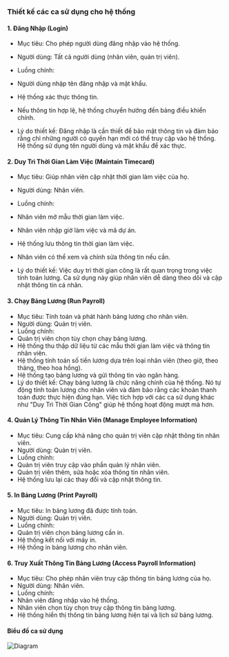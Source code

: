 ### Thiết kế các ca sử dụng cho hệ thống
#### 1. Đăng Nhập (Login)

- Mục tiêu: Cho phép người dùng đăng nhập vào hệ thống.
  
- Người dùng: Tất cả người dùng (nhân viên, quản trị viên).

- Luồng chính:
- Người dùng nhập tên đăng nhập và mật khẩu.
- Hệ thống xác thực thông tin.
- Nếu thông tin hợp lệ, hệ thống chuyển hướng đến bảng điều khiển chính.

- Lý do thiết kế: Đăng nhập là cần thiết để bảo mật thông tin và đảm bảo rằng chỉ những người có quyền hạn mới có thể truy cập vào hệ thống. Hệ thống sử dụng tên người dùng và mật khẩu để xác thực.
  
#### 2. Duy Trì Thời Gian Làm Việc (Maintain Timecard)

- Mục tiêu: Giúp nhân viên cập nhật thời gian làm việc của họ.
  
- Người dùng: Nhân viên.
  
- Luồng chính:
- Nhân viên mở mẫu thời gian làm việc.
- Nhân viên nhập giờ làm việc và mã dự án.
- Hệ thống lưu thông tin thời gian làm việc.
- Nhân viên có thể xem và chỉnh sửa thông tin nếu cần.

- Lý do thiết kế: Việc duy trì thời gian công là rất quan trọng trong việc tính toán lương. Ca sử dụng này giúp nhân viên dễ dàng theo dõi và cập nhật thông tin cá nhân.
#### 3. Chạy Bảng Lương (Run Payroll)
- Mục tiêu: Tính toán và phát hành bảng lương cho nhân viên.
- Người dùng: Quản trị viên.
- Luồng chính:
- Quản trị viên chọn tùy chọn chạy bảng lương.
- Hệ thống thu thập dữ liệu từ các mẫu thời gian làm việc và thông tin nhân viên.
- Hệ thống tính toán số tiền lương dựa trên loại nhân viên (theo giờ, theo tháng, theo hoa hồng).
- Hệ thống tạo bảng lương và gửi thông tin vào ngân hàng.
- Lý do thiết kế: Chạy bảng lương là chức năng chính của hệ thống. Nó tự động tính toán lương cho nhân viên và đảm bảo rằng các khoản thanh toán được thực hiện đúng hạn. Việc tích hợp với các ca sử dụng khác như "Duy Trì Thời Gian Công" giúp hệ thống hoạt động mượt mà hơn.
#### 4. Quản Lý Thông Tin Nhân Viên (Manage Employee Information)
- Mục tiêu: Cung cấp khả năng cho quản trị viên cập nhật thông tin nhân viên.
- Người dùng: Quản trị viên.
- Luồng chính:
- Quản trị viên truy cập vào phần quản lý nhân viên.
- Quản trị viên thêm, sửa hoặc xóa thông tin nhân viên.
- Hệ thống lưu lại các thay đổi và cập nhật thông tin.
#### 5. In Bảng Lương (Print Payroll)
- Mục tiêu: In bảng lương đã được tính toán.
- Người dùng: Quản trị viên.
- Luồng chính:
- Quản trị viên chọn bảng lương cần in.
- Hệ thống kết nối với máy in.
- Hệ thống in bảng lương cho nhân viên.
#### 6. Truy Xuất Thông Tin Bảng Lương (Access Payroll Information)
- Mục tiêu: Cho phép nhân viên truy cập thông tin bảng lương của họ.
- Người dùng: Nhân viên.
- Luồng chính:
- Nhân viên đăng nhập vào hệ thống.
- Nhân viên chọn tùy chọn truy cập thông tin bảng lương.
- Hệ thống hiển thị thông tin bảng lương hiện tại và lịch sử bảng lương.

#### Biểu đồ ca sử dụng
![Diagram](https://www.planttext.com/api/plantuml/png/R96_IWD14CRxVOhX-XJcNodHA284KJp5ThbRxnRsviBkNh68bOMjBo0OnKOKBAno18iBUOzx0b_1IJWb6xBTD_FxlXbcVyhlWR5Sso9JJ8bh2pO7BPFKGYorYApCaV78vXeEix7AdH2Dt8ipYOmj6Ow94X2SSgTpfU3S6Iko06uOq2kCYBYXzlnXVeS9dAJrz6CS03TmCTpnaOF2GQYhTmZJkdoKS2GvmgXwok1IrkLzrBZQlcj8YHC7-_NqXV97Yy_519C6xVZeMR64A7968welmaE9j5BrZ3IYUiF6rlLjnxWzlUTZeQRzhsZ4grsFtshjirl6_auAhTRkwXeRXVPceSzMP__drrN7KrrFzTX0O4n__0i00F__0m00)
